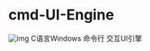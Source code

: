 # cmd-UI-Engine
![img](https://github.com/ewoifuoi/cmd-UI-Engine/blob/main/IMG/%E6%9C%AA%E6%A0%87%E9%A2%98-3%402x.jpg)
C语言Windows 命令行 交互UI引擎
